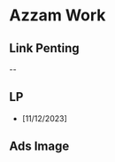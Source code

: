 # Azzam Work

## Link Penting
--
## LP
- [11/12/2023]
## Ads Image


<!--stackedit_data:
eyJoaXN0b3J5IjpbMTkzMTQ2MjgxNF19
-->